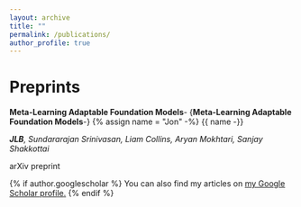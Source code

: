 ```yaml
---
layout: archive
title: ""
permalink: /publications/
author_profile: true
---
```


Preprints
======

**Meta-Learning Adaptable Foundation Models**-
{**Meta-Learning Adaptable Foundation Models**-}
{% assign name = "Jon" -%}
{{ name -}}

***JLB**, Sundararajan Srinivasan, Liam Collins, Aryan Mokhtari, Sanjay Shakkottai*

arXiv preprint

{% if author.googlescholar %}
  You can also find my articles on <u><a href="{{author.googlescholar}}">my Google Scholar profile</a>.</u>
{% endif %}

<!--{% include base_path %}
{% for post in site.publications reversed %}
  {% include archive-single.html %}
{% endfor %}-->
